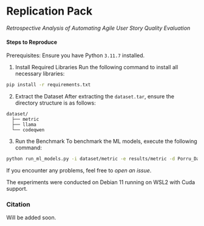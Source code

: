 # Replication Pack  
*Retrospective Analysis of Automating Agile User Story Quality Evaluation*

#### Steps to Reproduce

Prerequisites: Ensure you have Python `3.11.7` installed. 

1. Install Required Libraries
Run the following command to install all necessary libraries:

```bash
pip install -r requirements.txt
```

2. Extract the Dataset
After extracting the `dataset.tar`, ensure the directory structure is as follows:

```
dataset/
  ├── metric
  ├── llama
  └── codeqwen
```

3. Run the Benchmark
To benchmark the ML models, execute the following command:

```bash
python run_ml_models.py -i dataset/metric -e results/metric -d Porru_Dataset
```

If you encounter any problems, feel free to *open an issue*.

The experiments were conducted on Debian 11 running on WSL2 with Cuda support.


### Citation
Will be added soon.